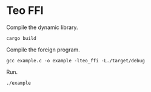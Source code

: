 # Teo FFI

Compile the dynamic library.
```
cargo build
```

Compile the foreign program.
```shell
gcc example.c -o example -lteo_ffi -L./target/debug
```

Run.
```shell
./example
```
